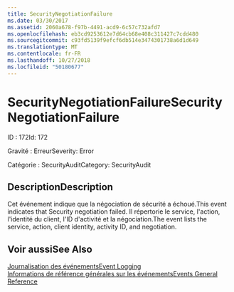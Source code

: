 ```yaml
---
title: SecurityNegotiationFailure
ms.date: 03/30/2017
ms.assetid: 2060a678-f97b-4491-acd9-6c57c732afd7
ms.openlocfilehash: eb3cd9253612e7d64cb68e408c311427c7cdd480
ms.sourcegitcommit: c93fd5139f9efcf6db514e3474301738a6d1d649
ms.translationtype: MT
ms.contentlocale: fr-FR
ms.lasthandoff: 10/27/2018
ms.locfileid: "50180677"
---
```

# <a name="securitynegotiationfailure"></a><span data-ttu-id="f09a2-102">SecurityNegotiationFailure</span><span class="sxs-lookup"><span data-stu-id="f09a2-102">SecurityNegotiationFailure</span></span>
<span data-ttu-id="f09a2-103">ID : 172</span><span class="sxs-lookup"><span data-stu-id="f09a2-103">Id: 172</span></span>  
  
 <span data-ttu-id="f09a2-104">Gravité : Erreur</span><span class="sxs-lookup"><span data-stu-id="f09a2-104">Severity: Error</span></span>  
  
 <span data-ttu-id="f09a2-105">Catégorie : SecurityAudit</span><span class="sxs-lookup"><span data-stu-id="f09a2-105">Category: SecurityAudit</span></span>  
  
## <a name="description"></a><span data-ttu-id="f09a2-106">Description</span><span class="sxs-lookup"><span data-stu-id="f09a2-106">Description</span></span>  
 <span data-ttu-id="f09a2-107">Cet événement indique que la négociation de sécurité a échoué.</span><span class="sxs-lookup"><span data-stu-id="f09a2-107">This event indicates that Security negotiation failed.</span></span> <span data-ttu-id="f09a2-108">Il répertorie le service, l'action, l'identité du client, l'ID d'activité et la négociation.</span><span class="sxs-lookup"><span data-stu-id="f09a2-108">The event lists the service, action, client identity, activity ID, and negotiation.</span></span>  
  
## <a name="see-also"></a><span data-ttu-id="f09a2-109">Voir aussi</span><span class="sxs-lookup"><span data-stu-id="f09a2-109">See Also</span></span>  
 [<span data-ttu-id="f09a2-110">Journalisation des événements</span><span class="sxs-lookup"><span data-stu-id="f09a2-110">Event Logging</span></span>](../../../../../docs/framework/wcf/diagnostics/event-logging/index.md)  
 [<span data-ttu-id="f09a2-111">Informations de référence générales sur les événements</span><span class="sxs-lookup"><span data-stu-id="f09a2-111">Events General Reference</span></span>](../../../../../docs/framework/wcf/diagnostics/event-logging/events-general-reference.md)
